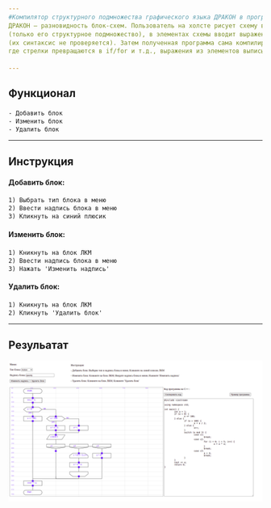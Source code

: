 ```yaml
---
#Компилятор структурного подмножества графического языка ДРАКОН в программу на языке С++
ДРАКОН — разновидность блок-схем. Пользователь на холсте рисует схему в обозначениях ДРАКОНа
(только его структурное подмножество), в элементах схемы вводит выражения языка С++ 
(их синтаксис не проверяется). Затем полученная программа сама компилируется в С++ исходник,
где стрелки превращаются в if/for и т.д., выражения из элементов выписываются как есть.

---
```

## Функционал
    - Добавить блок
    - Изменить блок
    - Удалить блок

---
## Инструкция
#### Добавить блок:
    1) Выбрать тип блока в меню
    2) Ввести надпись блока в меню
    3) Кликнуть на синий плюсик

#### Изменить блок:
    1) Кникнуть на блок ЛКМ
    2) Ввести надпись блока в меню
    3) Нажать 'Изменить надпись'

#### Удалить блок:
    1) Кникнуть на блок ЛКМ
    2) Кликнуть 'Удалить блок'

---
## Резульатат
![img.png](img.png)